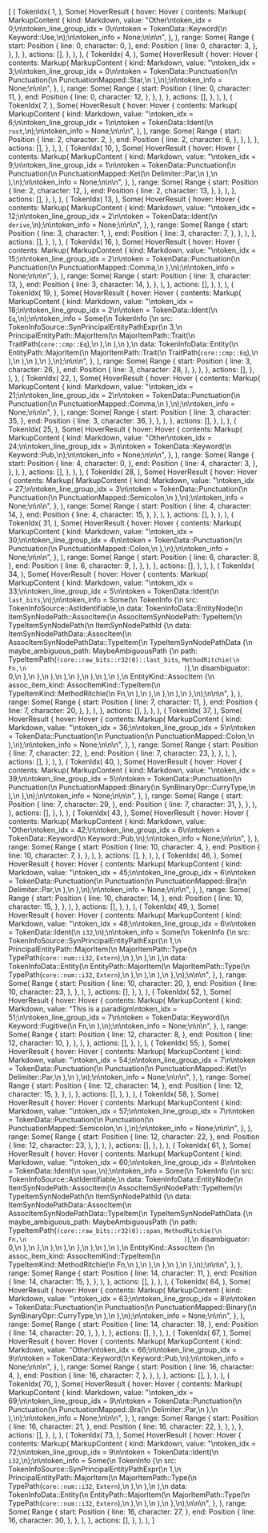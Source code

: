 [
    (
        TokenIdx(
            1,
        ),
        Some(
            HoverResult {
                hover: Hover {
                    contents: Markup(
                        MarkupContent {
                            kind: Markdown,
                            value: "Other\ntoken_idx = 0;\n\ntoken_line_group_idx = 0\n\ntoken = TokenData::Keyword(\n    Keyword::Use,\n);\n\ntoken_info = None;\n\n\n",
                        },
                    ),
                    range: Some(
                        Range {
                            start: Position {
                                line: 0,
                                character: 0,
                            },
                            end: Position {
                                line: 0,
                                character: 3,
                            },
                        },
                    ),
                },
                actions: [],
            },
        ),
    ),
    (
        TokenIdx(
            4,
        ),
        Some(
            HoverResult {
                hover: Hover {
                    contents: Markup(
                        MarkupContent {
                            kind: Markdown,
                            value: "\ntoken_idx = 3;\n\ntoken_line_group_idx = 0\n\ntoken = TokenData::Punctuation(\n    Punctuation(\n        PunctuationMapped::Star,\n    ),\n);\n\ntoken_info = None;\n\n\n",
                        },
                    ),
                    range: Some(
                        Range {
                            start: Position {
                                line: 0,
                                character: 11,
                            },
                            end: Position {
                                line: 0,
                                character: 12,
                            },
                        },
                    ),
                },
                actions: [],
            },
        ),
    ),
    (
        TokenIdx(
            7,
        ),
        Some(
            HoverResult {
                hover: Hover {
                    contents: Markup(
                        MarkupContent {
                            kind: Markdown,
                            value: "\ntoken_idx = 6;\n\ntoken_line_group_idx = 1\n\ntoken = TokenData::Ident(\n    `rust`,\n);\n\ntoken_info = None;\n\n\n",
                        },
                    ),
                    range: Some(
                        Range {
                            start: Position {
                                line: 2,
                                character: 2,
                            },
                            end: Position {
                                line: 2,
                                character: 6,
                            },
                        },
                    ),
                },
                actions: [],
            },
        ),
    ),
    (
        TokenIdx(
            10,
        ),
        Some(
            HoverResult {
                hover: Hover {
                    contents: Markup(
                        MarkupContent {
                            kind: Markdown,
                            value: "\ntoken_idx = 9;\n\ntoken_line_group_idx = 1\n\ntoken = TokenData::Punctuation(\n    Punctuation(\n        PunctuationMapped::Ket(\n            Delimiter::Par,\n        ),\n    ),\n);\n\ntoken_info = None;\n\n\n",
                        },
                    ),
                    range: Some(
                        Range {
                            start: Position {
                                line: 2,
                                character: 12,
                            },
                            end: Position {
                                line: 2,
                                character: 13,
                            },
                        },
                    ),
                },
                actions: [],
            },
        ),
    ),
    (
        TokenIdx(
            13,
        ),
        Some(
            HoverResult {
                hover: Hover {
                    contents: Markup(
                        MarkupContent {
                            kind: Markdown,
                            value: "\ntoken_idx = 12;\n\ntoken_line_group_idx = 2\n\ntoken = TokenData::Ident(\n    `derive`,\n);\n\ntoken_info = None;\n\n\n",
                        },
                    ),
                    range: Some(
                        Range {
                            start: Position {
                                line: 3,
                                character: 1,
                            },
                            end: Position {
                                line: 3,
                                character: 7,
                            },
                        },
                    ),
                },
                actions: [],
            },
        ),
    ),
    (
        TokenIdx(
            16,
        ),
        Some(
            HoverResult {
                hover: Hover {
                    contents: Markup(
                        MarkupContent {
                            kind: Markdown,
                            value: "\ntoken_idx = 15;\n\ntoken_line_group_idx = 2\n\ntoken = TokenData::Punctuation(\n    Punctuation(\n        PunctuationMapped::Comma,\n    ),\n);\n\ntoken_info = None;\n\n\n",
                        },
                    ),
                    range: Some(
                        Range {
                            start: Position {
                                line: 3,
                                character: 13,
                            },
                            end: Position {
                                line: 3,
                                character: 14,
                            },
                        },
                    ),
                },
                actions: [],
            },
        ),
    ),
    (
        TokenIdx(
            19,
        ),
        Some(
            HoverResult {
                hover: Hover {
                    contents: Markup(
                        MarkupContent {
                            kind: Markdown,
                            value: "\ntoken_idx = 18;\n\ntoken_line_group_idx = 2\n\ntoken = TokenData::Ident(\n    `Eq`,\n);\n\ntoken_info = Some(\n    TokenInfo {\n        src: TokenInfoSource::SynPrincipalEntityPathExpr(\n            3,\n            PrincipalEntityPath::MajorItem(\n                MajorItemPath::Trait(\n                    TraitPath(`core::cmp::Eq`),\n                ),\n            ),\n        ),\n        data: TokenInfoData::Entity(\n            EntityPath::MajorItem(\n                MajorItemPath::Trait(\n                    TraitPath(`core::cmp::Eq`),\n                ),\n            ),\n        ),\n    },\n);\n\n\n",
                        },
                    ),
                    range: Some(
                        Range {
                            start: Position {
                                line: 3,
                                character: 26,
                            },
                            end: Position {
                                line: 3,
                                character: 28,
                            },
                        },
                    ),
                },
                actions: [],
            },
        ),
    ),
    (
        TokenIdx(
            22,
        ),
        Some(
            HoverResult {
                hover: Hover {
                    contents: Markup(
                        MarkupContent {
                            kind: Markdown,
                            value: "\ntoken_idx = 21;\n\ntoken_line_group_idx = 2\n\ntoken = TokenData::Punctuation(\n    Punctuation(\n        PunctuationMapped::Comma,\n    ),\n);\n\ntoken_info = None;\n\n\n",
                        },
                    ),
                    range: Some(
                        Range {
                            start: Position {
                                line: 3,
                                character: 35,
                            },
                            end: Position {
                                line: 3,
                                character: 36,
                            },
                        },
                    ),
                },
                actions: [],
            },
        ),
    ),
    (
        TokenIdx(
            25,
        ),
        Some(
            HoverResult {
                hover: Hover {
                    contents: Markup(
                        MarkupContent {
                            kind: Markdown,
                            value: "Other\ntoken_idx = 24;\n\ntoken_line_group_idx = 3\n\ntoken = TokenData::Keyword(\n    Keyword::Pub,\n);\n\ntoken_info = None;\n\n\n",
                        },
                    ),
                    range: Some(
                        Range {
                            start: Position {
                                line: 4,
                                character: 0,
                            },
                            end: Position {
                                line: 4,
                                character: 3,
                            },
                        },
                    ),
                },
                actions: [],
            },
        ),
    ),
    (
        TokenIdx(
            28,
        ),
        Some(
            HoverResult {
                hover: Hover {
                    contents: Markup(
                        MarkupContent {
                            kind: Markdown,
                            value: "\ntoken_idx = 27;\n\ntoken_line_group_idx = 3\n\ntoken = TokenData::Punctuation(\n    Punctuation(\n        PunctuationMapped::Semicolon,\n    ),\n);\n\ntoken_info = None;\n\n\n",
                        },
                    ),
                    range: Some(
                        Range {
                            start: Position {
                                line: 4,
                                character: 14,
                            },
                            end: Position {
                                line: 4,
                                character: 15,
                            },
                        },
                    ),
                },
                actions: [],
            },
        ),
    ),
    (
        TokenIdx(
            31,
        ),
        Some(
            HoverResult {
                hover: Hover {
                    contents: Markup(
                        MarkupContent {
                            kind: Markdown,
                            value: "\ntoken_idx = 30;\n\ntoken_line_group_idx = 4\n\ntoken = TokenData::Punctuation(\n    Punctuation(\n        PunctuationMapped::Colon,\n    ),\n);\n\ntoken_info = None;\n\n\n",
                        },
                    ),
                    range: Some(
                        Range {
                            start: Position {
                                line: 6,
                                character: 8,
                            },
                            end: Position {
                                line: 6,
                                character: 9,
                            },
                        },
                    ),
                },
                actions: [],
            },
        ),
    ),
    (
        TokenIdx(
            34,
        ),
        Some(
            HoverResult {
                hover: Hover {
                    contents: Markup(
                        MarkupContent {
                            kind: Markdown,
                            value: "\ntoken_idx = 33;\n\ntoken_line_group_idx = 5\n\ntoken = TokenData::Ident(\n    `last_bits`,\n);\n\ntoken_info = Some(\n    TokenInfo {\n        src: TokenInfoSource::AstIdentifiable,\n        data: TokenInfoData::EntityNode(\n            ItemSynNodePath::AssocItem(\n                AssocItemSynNodePath::TypeItem(\n                    TypeItemSynNodePath(\n                        ItemSynNodePathId {\n                            data: ItemSynNodePathData::AssocItem(\n                                AssocItemSynNodePathData::TypeItem(\n                                    TypeItemSynNodePathData {\n                                        maybe_ambiguous_path: MaybeAmbiguousPath {\n                                            path: TypeItemPath(`(core::raw_bits::r32(0)::last_bits`, `MethodRitchie(\n                                                Fn,\n                                            )`),\n                                            disambiguator: 0,\n                                        },\n                                    },\n                                ),\n                            ),\n                        },\n                    ),\n                ),\n            ),\n            EntityKind::AssocItem {\n                assoc_item_kind: AssocItemKind::TypeItem(\n                    TypeItemKind::MethodRitchie(\n                        Fn,\n                    ),\n                ),\n            },\n        ),\n    },\n);\n\n\n",
                        },
                    ),
                    range: Some(
                        Range {
                            start: Position {
                                line: 7,
                                character: 11,
                            },
                            end: Position {
                                line: 7,
                                character: 20,
                            },
                        },
                    ),
                },
                actions: [],
            },
        ),
    ),
    (
        TokenIdx(
            37,
        ),
        Some(
            HoverResult {
                hover: Hover {
                    contents: Markup(
                        MarkupContent {
                            kind: Markdown,
                            value: "\ntoken_idx = 36;\n\ntoken_line_group_idx = 5\n\ntoken = TokenData::Punctuation(\n    Punctuation(\n        PunctuationMapped::Colon,\n    ),\n);\n\ntoken_info = None;\n\n\n",
                        },
                    ),
                    range: Some(
                        Range {
                            start: Position {
                                line: 7,
                                character: 22,
                            },
                            end: Position {
                                line: 7,
                                character: 23,
                            },
                        },
                    ),
                },
                actions: [],
            },
        ),
    ),
    (
        TokenIdx(
            40,
        ),
        Some(
            HoverResult {
                hover: Hover {
                    contents: Markup(
                        MarkupContent {
                            kind: Markdown,
                            value: "\ntoken_idx = 39;\n\ntoken_line_group_idx = 5\n\ntoken = TokenData::Punctuation(\n    Punctuation(\n        PunctuationMapped::Binary(\n            SynBinaryOpr::CurryType,\n        ),\n    ),\n);\n\ntoken_info = None;\n\n\n",
                        },
                    ),
                    range: Some(
                        Range {
                            start: Position {
                                line: 7,
                                character: 29,
                            },
                            end: Position {
                                line: 7,
                                character: 31,
                            },
                        },
                    ),
                },
                actions: [],
            },
        ),
    ),
    (
        TokenIdx(
            43,
        ),
        Some(
            HoverResult {
                hover: Hover {
                    contents: Markup(
                        MarkupContent {
                            kind: Markdown,
                            value: "Other\ntoken_idx = 42;\n\ntoken_line_group_idx = 6\n\ntoken = TokenData::Keyword(\n    Keyword::Pub,\n);\n\ntoken_info = None;\n\n\n",
                        },
                    ),
                    range: Some(
                        Range {
                            start: Position {
                                line: 10,
                                character: 4,
                            },
                            end: Position {
                                line: 10,
                                character: 7,
                            },
                        },
                    ),
                },
                actions: [],
            },
        ),
    ),
    (
        TokenIdx(
            46,
        ),
        Some(
            HoverResult {
                hover: Hover {
                    contents: Markup(
                        MarkupContent {
                            kind: Markdown,
                            value: "\ntoken_idx = 45;\n\ntoken_line_group_idx = 6\n\ntoken = TokenData::Punctuation(\n    Punctuation(\n        PunctuationMapped::Bra(\n            Delimiter::Par,\n        ),\n    ),\n);\n\ntoken_info = None;\n\n\n",
                        },
                    ),
                    range: Some(
                        Range {
                            start: Position {
                                line: 10,
                                character: 14,
                            },
                            end: Position {
                                line: 10,
                                character: 15,
                            },
                        },
                    ),
                },
                actions: [],
            },
        ),
    ),
    (
        TokenIdx(
            49,
        ),
        Some(
            HoverResult {
                hover: Hover {
                    contents: Markup(
                        MarkupContent {
                            kind: Markdown,
                            value: "\ntoken_idx = 48;\n\ntoken_line_group_idx = 6\n\ntoken = TokenData::Ident(\n    `i32`,\n);\n\ntoken_info = Some(\n    TokenInfo {\n        src: TokenInfoSource::SynPrincipalEntityPathExpr(\n            1,\n            PrincipalEntityPath::MajorItem(\n                MajorItemPath::Type(\n                    TypePath(`core::num::i32`, `Extern`),\n                ),\n            ),\n        ),\n        data: TokenInfoData::Entity(\n            EntityPath::MajorItem(\n                MajorItemPath::Type(\n                    TypePath(`core::num::i32`, `Extern`),\n                ),\n            ),\n        ),\n    },\n);\n\n\n",
                        },
                    ),
                    range: Some(
                        Range {
                            start: Position {
                                line: 10,
                                character: 20,
                            },
                            end: Position {
                                line: 10,
                                character: 23,
                            },
                        },
                    ),
                },
                actions: [],
            },
        ),
    ),
    (
        TokenIdx(
            52,
        ),
        Some(
            HoverResult {
                hover: Hover {
                    contents: Markup(
                        MarkupContent {
                            kind: Markdown,
                            value: "This is a paradigm\ntoken_idx = 51;\n\ntoken_line_group_idx = 7\n\ntoken = TokenData::Keyword(\n    Keyword::Fugitive(\n        Fn,\n    ),\n);\n\ntoken_info = None;\n\n\n",
                        },
                    ),
                    range: Some(
                        Range {
                            start: Position {
                                line: 12,
                                character: 8,
                            },
                            end: Position {
                                line: 12,
                                character: 10,
                            },
                        },
                    ),
                },
                actions: [],
            },
        ),
    ),
    (
        TokenIdx(
            55,
        ),
        Some(
            HoverResult {
                hover: Hover {
                    contents: Markup(
                        MarkupContent {
                            kind: Markdown,
                            value: "\ntoken_idx = 54;\n\ntoken_line_group_idx = 7\n\ntoken = TokenData::Punctuation(\n    Punctuation(\n        PunctuationMapped::Ket(\n            Delimiter::Par,\n        ),\n    ),\n);\n\ntoken_info = None;\n\n\n",
                        },
                    ),
                    range: Some(
                        Range {
                            start: Position {
                                line: 12,
                                character: 14,
                            },
                            end: Position {
                                line: 12,
                                character: 15,
                            },
                        },
                    ),
                },
                actions: [],
            },
        ),
    ),
    (
        TokenIdx(
            58,
        ),
        Some(
            HoverResult {
                hover: Hover {
                    contents: Markup(
                        MarkupContent {
                            kind: Markdown,
                            value: "\ntoken_idx = 57;\n\ntoken_line_group_idx = 7\n\ntoken = TokenData::Punctuation(\n    Punctuation(\n        PunctuationMapped::Semicolon,\n    ),\n);\n\ntoken_info = None;\n\n\n",
                        },
                    ),
                    range: Some(
                        Range {
                            start: Position {
                                line: 12,
                                character: 22,
                            },
                            end: Position {
                                line: 12,
                                character: 23,
                            },
                        },
                    ),
                },
                actions: [],
            },
        ),
    ),
    (
        TokenIdx(
            61,
        ),
        Some(
            HoverResult {
                hover: Hover {
                    contents: Markup(
                        MarkupContent {
                            kind: Markdown,
                            value: "\ntoken_idx = 60;\n\ntoken_line_group_idx = 8\n\ntoken = TokenData::Ident(\n    `span`,\n);\n\ntoken_info = Some(\n    TokenInfo {\n        src: TokenInfoSource::AstIdentifiable,\n        data: TokenInfoData::EntityNode(\n            ItemSynNodePath::AssocItem(\n                AssocItemSynNodePath::TypeItem(\n                    TypeItemSynNodePath(\n                        ItemSynNodePathId {\n                            data: ItemSynNodePathData::AssocItem(\n                                AssocItemSynNodePathData::TypeItem(\n                                    TypeItemSynNodePathData {\n                                        maybe_ambiguous_path: MaybeAmbiguousPath {\n                                            path: TypeItemPath(`(core::raw_bits::r32(0)::span`, `MethodRitchie(\n                                                Fn,\n                                            )`),\n                                            disambiguator: 0,\n                                        },\n                                    },\n                                ),\n                            ),\n                        },\n                    ),\n                ),\n            ),\n            EntityKind::AssocItem {\n                assoc_item_kind: AssocItemKind::TypeItem(\n                    TypeItemKind::MethodRitchie(\n                        Fn,\n                    ),\n                ),\n            },\n        ),\n    },\n);\n\n\n",
                        },
                    ),
                    range: Some(
                        Range {
                            start: Position {
                                line: 14,
                                character: 11,
                            },
                            end: Position {
                                line: 14,
                                character: 15,
                            },
                        },
                    ),
                },
                actions: [],
            },
        ),
    ),
    (
        TokenIdx(
            64,
        ),
        Some(
            HoverResult {
                hover: Hover {
                    contents: Markup(
                        MarkupContent {
                            kind: Markdown,
                            value: "\ntoken_idx = 63;\n\ntoken_line_group_idx = 8\n\ntoken = TokenData::Punctuation(\n    Punctuation(\n        PunctuationMapped::Binary(\n            SynBinaryOpr::CurryType,\n        ),\n    ),\n);\n\ntoken_info = None;\n\n\n",
                        },
                    ),
                    range: Some(
                        Range {
                            start: Position {
                                line: 14,
                                character: 18,
                            },
                            end: Position {
                                line: 14,
                                character: 20,
                            },
                        },
                    ),
                },
                actions: [],
            },
        ),
    ),
    (
        TokenIdx(
            67,
        ),
        Some(
            HoverResult {
                hover: Hover {
                    contents: Markup(
                        MarkupContent {
                            kind: Markdown,
                            value: "Other\ntoken_idx = 66;\n\ntoken_line_group_idx = 9\n\ntoken = TokenData::Keyword(\n    Keyword::Pub,\n);\n\ntoken_info = None;\n\n\n",
                        },
                    ),
                    range: Some(
                        Range {
                            start: Position {
                                line: 16,
                                character: 4,
                            },
                            end: Position {
                                line: 16,
                                character: 7,
                            },
                        },
                    ),
                },
                actions: [],
            },
        ),
    ),
    (
        TokenIdx(
            70,
        ),
        Some(
            HoverResult {
                hover: Hover {
                    contents: Markup(
                        MarkupContent {
                            kind: Markdown,
                            value: "\ntoken_idx = 69;\n\ntoken_line_group_idx = 9\n\ntoken = TokenData::Punctuation(\n    Punctuation(\n        PunctuationMapped::Bra(\n            Delimiter::Par,\n        ),\n    ),\n);\n\ntoken_info = None;\n\n\n",
                        },
                    ),
                    range: Some(
                        Range {
                            start: Position {
                                line: 16,
                                character: 21,
                            },
                            end: Position {
                                line: 16,
                                character: 22,
                            },
                        },
                    ),
                },
                actions: [],
            },
        ),
    ),
    (
        TokenIdx(
            73,
        ),
        Some(
            HoverResult {
                hover: Hover {
                    contents: Markup(
                        MarkupContent {
                            kind: Markdown,
                            value: "\ntoken_idx = 72;\n\ntoken_line_group_idx = 9\n\ntoken = TokenData::Ident(\n    `i32`,\n);\n\ntoken_info = Some(\n    TokenInfo {\n        src: TokenInfoSource::SynPrincipalEntityPathExpr(\n            1,\n            PrincipalEntityPath::MajorItem(\n                MajorItemPath::Type(\n                    TypePath(`core::num::i32`, `Extern`),\n                ),\n            ),\n        ),\n        data: TokenInfoData::Entity(\n            EntityPath::MajorItem(\n                MajorItemPath::Type(\n                    TypePath(`core::num::i32`, `Extern`),\n                ),\n            ),\n        ),\n    },\n);\n\n\n",
                        },
                    ),
                    range: Some(
                        Range {
                            start: Position {
                                line: 16,
                                character: 27,
                            },
                            end: Position {
                                line: 16,
                                character: 30,
                            },
                        },
                    ),
                },
                actions: [],
            },
        ),
    ),
]